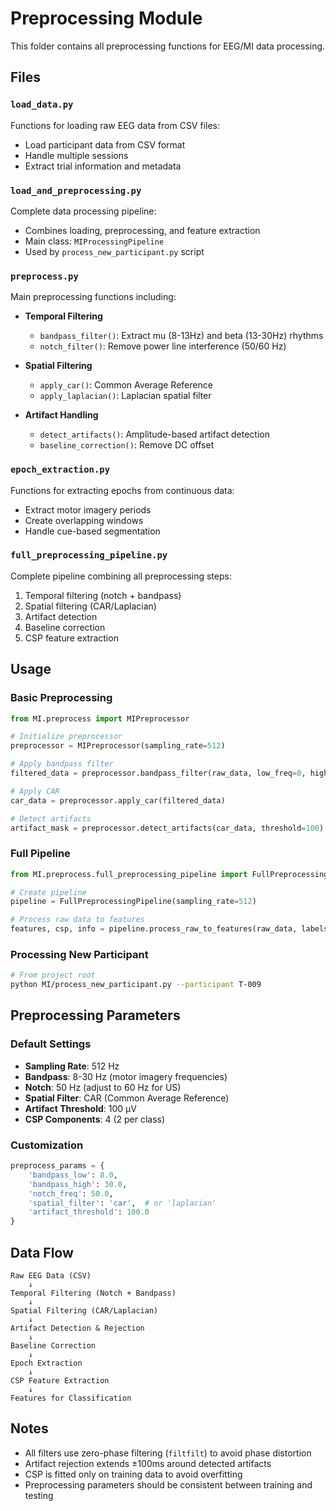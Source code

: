 # Preprocessing Module

This folder contains all preprocessing functions for EEG/MI data processing.

## Files

### `load_data.py`
Functions for loading raw EEG data from CSV files:
- Load participant data from CSV format
- Handle multiple sessions
- Extract trial information and metadata

### `load_and_preprocessing.py`
Complete data processing pipeline:
- Combines loading, preprocessing, and feature extraction
- Main class: `MIProcessingPipeline`
- Used by `process_new_participant.py` script

### `preprocess.py`
Main preprocessing functions including:
- **Temporal Filtering**
  - `bandpass_filter()`: Extract mu (8-13Hz) and beta (13-30Hz) rhythms
  - `notch_filter()`: Remove power line interference (50/60 Hz)

- **Spatial Filtering**
  - `apply_car()`: Common Average Reference
  - `apply_laplacian()`: Laplacian spatial filter

- **Artifact Handling**
  - `detect_artifacts()`: Amplitude-based artifact detection
  - `baseline_correction()`: Remove DC offset

### `epoch_extraction.py`
Functions for extracting epochs from continuous data:
- Extract motor imagery periods
- Create overlapping windows
- Handle cue-based segmentation

### `full_preprocessing_pipeline.py`
Complete pipeline combining all preprocessing steps:
1. Temporal filtering (notch + bandpass)
2. Spatial filtering (CAR/Laplacian)
3. Artifact detection
4. Baseline correction
5. CSP feature extraction

## Usage

### Basic Preprocessing
```python
from MI.preprocess import MIPreprocessor

# Initialize preprocessor
preprocessor = MIPreprocessor(sampling_rate=512)

# Apply bandpass filter
filtered_data = preprocessor.bandpass_filter(raw_data, low_freq=8, high_freq=30)

# Apply CAR
car_data = preprocessor.apply_car(filtered_data)

# Detect artifacts
artifact_mask = preprocessor.detect_artifacts(car_data, threshold=100)
```

### Full Pipeline
```python
from MI.preprocess.full_preprocessing_pipeline import FullPreprocessingPipeline

# Create pipeline
pipeline = FullPreprocessingPipeline(sampling_rate=512)

# Process raw data to features
features, csp, info = pipeline.process_raw_to_features(raw_data, labels)
```

### Processing New Participant
```bash
# From project root
python MI/process_new_participant.py --participant T-009
```

## Preprocessing Parameters

### Default Settings
- **Sampling Rate**: 512 Hz
- **Bandpass**: 8-30 Hz (motor imagery frequencies)
- **Notch**: 50 Hz (adjust to 60 Hz for US)
- **Spatial Filter**: CAR (Common Average Reference)
- **Artifact Threshold**: 100 μV
- **CSP Components**: 4 (2 per class)

### Customization
```python
preprocess_params = {
    'bandpass_low': 8.0,
    'bandpass_high': 30.0,
    'notch_freq': 50.0,
    'spatial_filter': 'car',  # or 'laplacian'
    'artifact_threshold': 100.0
}
```

## Data Flow

```
Raw EEG Data (CSV)
    ↓
Temporal Filtering (Notch + Bandpass)
    ↓
Spatial Filtering (CAR/Laplacian)
    ↓
Artifact Detection & Rejection
    ↓
Baseline Correction
    ↓
Epoch Extraction
    ↓
CSP Feature Extraction
    ↓
Features for Classification
```

## Notes

- All filters use zero-phase filtering (`filtfilt`) to avoid phase distortion
- Artifact rejection extends ±100ms around detected artifacts
- CSP is fitted only on training data to avoid overfitting
- Preprocessing parameters should be consistent between training and testing